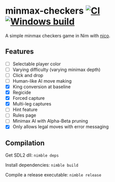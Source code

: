 # minmax-checkers [![CI](https://github.com/tandy-1000/minmax-checkers/actions/workflows/ci.yml/badge.svg)](https://github.com/tandy-1000/minmax-checkers/actions/workflows/ci.yml) [![Windows build](https://github.com/tandy-1000/minmax-checkers/actions/workflows/window.yml/badge.svg)](https://github.com/tandy-1000/minmax-checkers/actions/workflows/window.yml)
A simple minmax checkers game in Nim with [nico](https://github.com/ftsf/nico).

## Features
- [ ] Selectable player color
- [ ] Varying difficulty (varying minimax depth)
- [ ] Click and drop
- [ ] Human-like AI move making
- [x] King conversion at baseline
- [x] Regicide
- [x] Forced capture
- [x] Multi-leg captures
- [ ] Hint feature
- [ ] Rules page
- [ ] Minimax AI with Alpha-Beta pruning
- [x] Only allows legal moves with error messaging

## Compilation
Get SDL2 dll: `nimble deps`

Install dependencies: `nimble build`

Compile a release executable: `nimble release`

